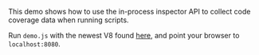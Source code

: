 This demo shows how to use the in-process inspector API to collect code coverage data when running scripts.

Run `demo.js` with the newest V8 found [here](https://github.com/v8/node/tree/vee-eight-lkgr), and point your browser
to `localhost:8080`.
